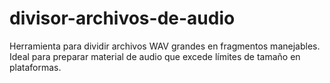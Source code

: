 # divisor-archivos-de-audio
Herramienta para dividir archivos WAV grandes en fragmentos manejables. Ideal para preparar material de audio que excede límites de tamaño en plataformas.
